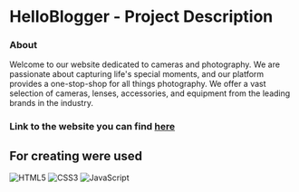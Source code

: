 # HelloBlogger - Project Description <br>

### About <br/>

Welcome to our website dedicated to cameras and photography. We are passionate about capturing life's special moments, and our platform provides a one-stop-shop for all things photography. We offer a vast selection of cameras, lenses, accessories, and equipment from the leading brands in the industry.<br/>

### Link to the website you can find [here](https://github.com/PAZIUK/PAZIUK/blob/main/README.md#my-projects)<br/>

## For creating were used <br/>

![HTML5](https://img.shields.io/badge/-HTML5-ffffff?style=for-the-badge&logo=html5)
![CSS3](https://img.shields.io/badge/-CSS3-264de4?style=for-the-badge&logo=css3)
![JavaScript](https://img.shields.io/badge/-JavaScript-ffffff?style=for-the-badge&logo=javascript)
